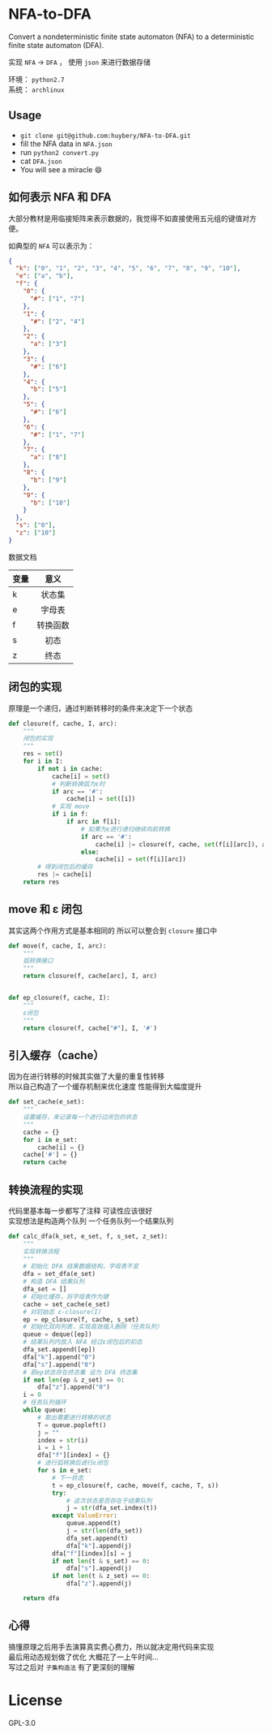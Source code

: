 # NFA-to-DFA
Convert a nondeterministic finite state automaton (NFA) to a deterministic finite state automaton (DFA).

实现 `NFA` -> `DFA` ， 使用 `json` 来进行数据存储

环境： `python2.7`  
系统： `archlinux`

## Usage

- `git clone git@github.com:huybery/NFA-to-DFA.git`
- fill the NFA data in `NFA.json`
- run  `python2 convert.py`
- cat `DFA.json`
- You will see a miracle :smile:

## 如何表示 NFA 和 DFA

大部分教材是用临接矩阵来表示数据的，我觉得不如直接使用五元组的键值对方便。

如典型的 `NFA` 可以表示为：

```json
{
  "k": ["0", "1", "2", "3", "4", "5", "6", "7", "8", "9", "10"],
  "e": ["a", "b"],
  "f": {
    "0": {
      "#": ["1", "7"]
    },
    "1": {
      "#": ["2", "4"]
    },
    "2": {
      "a": ["3"]
    },
    "3": {
      "#": ["6"]
    },
    "4": {
      "b": ["5"]
    },
    "5": {
      "#": ["6"]
    },
    "6": {
      "#": ["1", "7"]
    },
    "7": {
      "a": ["8"]
    },
    "8": {
      "b": ["9"]
    },
    "9": {
      "b": ["10"]
    }
  },
  "s": ["0"],
  "z": ["10"]
}
```

数据文档

| 变量        | 意义           |
| ------------- |:-------------:|
| k      | 状态集 |
| e      | 字母表 |
| f | 转换函数 |
| s | 初态  |
| z | 终态 |

## 闭包的实现

原理是一个递归，通过判断转移时的条件来决定下一个状态

```python
def closure(f, cache, I, arc):
    """
    闭包的实现
    """
    res = set()
    for i in I:
        if not i in cache:
            cache[i] = set()
            # 判断转换弧为ε时
            if arc == '#':
                cache[i] = set([i])
            # 实现 move
            if i in f:
                if arc in f[i]:
                    # 如果为ε进行递归继续向前转换
                    if arc == '#':
                        cache[i] |= closure(f, cache, set(f[i][arc]), arc)
                    else:
                        cache[i] = set(f[i][arc])
        # 得到闭包后的缓存
        res |= cache[i]
    return res
```

## move 和 ε 闭包

其实这两个作用方式是基本相同的 所以可以整合到 `closure` 接口中

```python
def move(f, cache, I, arc):
    """
    弧转换接口
    """
    return closure(f, cache[arc], I, arc)


def ep_closure(f, cache, I):
    """
    ε闭包
    """
    return closure(f, cache["#"], I, '#')
```

## 引入缓存（cache）

因为在进行转移的时候其实做了大量的重复性转移  
所以自己构造了一个缓存机制来优化速度 性能得到大幅度提升

```python
def set_cache(e_set):
    """
    设置缓存，来记录每一个进行过闭包的状态
    """
    cache = {}
    for i in e_set:
        cache[i] = {}
    cache['#'] = {}
    return cache
```

## 转换流程的实现

代码里基本每一步都写了注释 可读性应该很好  
实现想法是构造两个队列 一个任务队列一个结果队列  


```python
def calc_dfa(k_set, e_set, f, s_set, z_set):
    """
    实现转换流程
    """
    # 初始化 DFA 结果数据结构，字母表不变
    dfa = set_dfa(e_set)
    # 构造 DFA 结果队列
    dfa_set = []
    # 初始化缓存，将字母表作为键
    cache = set_cache(e_set)
    # 对初始态 ε-closure(I)
    ep = ep_closure(f, cache, s_set)
    # 初始化双向列表，实现高效插入删除（任务队列）
    queue = deque([ep])
    # 结果队列内放入 NFA 经过ε闭包后的初态
    dfa_set.append([ep])
    dfa["k"].append("0")
    dfa["s"].append("0")
    # 若ep状态存在终态集 设为 DFA 终态集
    if not len(ep & z_set) == 0:
        dfa["z"].append("0")
    i = 0
    # 任务队列循环
    while queue:
        # 取出需要进行转移的状态
        T = queue.popleft()
        j = ""
        index = str(i)
        i = i + 1
        dfa["f"][index] = {}
        # 进行弧转换后进行ε闭包
        for s in e_set:
            # 下一状态
            t = ep_closure(f, cache, move(f, cache, T, s))
            try:
                # 这次状态是否存在于结果队列
                j = str(dfa_set.index(t))
            except ValueError:
                queue.append(t)
                j = str(len(dfa_set))
                dfa_set.append(t)
                dfa["k"].append(j)
            dfa["f"][index][s] = j
            if not len(t & s_set) == 0:
                dfa["s"].append(j)
            if not len(t & z_set) == 0:
                dfa["z"].append(j)

    return dfa
```

## 心得

搞懂原理之后用手去演算真实费心费力，所以就决定用代码来实现  
最后用动态规划做了优化  大概花了一上午时间...  
写过之后对 `子集构造法` 有了更深刻的理解

# License

GPL-3.0
